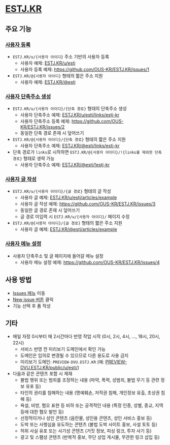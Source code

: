 # [ESTJ.KR](https://estj.kr)

## 주요 기능

### [사용자 등록](https://github.com/OUS-KR/ESTJ.KR/issues/new?template=01-user-register-by-issue.yml)

- `ESTJ.KR/u/{사용자 아이디}` 주소 기반의 사용자 등록
  - 사용자 예제: [ESTJ.KR/u/estj](https://estj.kr/u/estj)
  - 사용자 등록 예제: https://github.com/OUS-KR/ESTJ.KR/issues/1
- `ESTJ.KR/@{사용자 아이디}` 형태의 짧은 주소 지원
  - 사용자 예제: [ESTJ.KR/@estj](https://estj.kr/@estj)

### [사용자 단축주소 생성](https://github.com/OUS-KR/ESTJ.KR/issues/new?template=02-user-short-url-register-by-issue.yml)

- `ESTJ.KR/u/{사용자 아이디}/{단축 경로}` 형태의 단축주소 생성
  - 사용자 단축주소 예제: [ESTJ.KR/u/estj/links/estj-kr](https://estj.kr/u/estj/links/estj-kr)
  - 사용자 단축주소 등록 예제: https://github.com/OUS-KR/ESTJ.KR/issues/2
  - 동일한 단축 경로 존재 시 덮어쓰기
- `ESTJ.KR/@{사용자 아이디}/{단축 경로}` 형태의 짧은 주소 지원
  - 사용자 단축주소 예제: [ESTJ.KR/@estj/links/estj-kr](https://estj.kr/@estj/links/estj-kr)
- 단축 경로가 `links`로 시작하면 `ESTJ.KR/@{사용자 아이디}/!{links를 제외한 단축 경로}` 형태로 생략 가능
  - 사용자 단축주소 예제: [ESTJ.KR/@estj/!estj-kr](https://estj.kr/@estj/!estj-kr)

### [사용자 글 작성](https://github.com/OUS-KR/ESTJ.KR/issues/new?template=03-user-article-writing-by-issue.yml)

- `ESTJ.KR/u/{사용자 아이디}/{글 경로}` 형태의 글 작성
  - 사용자 글 예제: [ESTJ.KR/u/estj/articles/example](https://estj.kr/u/estj/articles/example)
  - 사용자 글 작성 예제: https://github.com/OUS-KR/ESTJ.KR/issues/3
  - 동일한 글 경로 존재 시 덮어쓰기
  - 글 경로 미입력 시 `ESTJ.KR/u/{사용자 아이디}/` 페이지 수정
- `ESTJ.KR/@{사용자 아이디}/{글 경로}` 형태의 짧은 주소 지원
  - 사용자 글 예제: [ESTJ.KR/@estj/articles/example](https://estj.kr/@estj/articles/example)
 
### [사용자 메뉴 설정](https://github.com/OUS-KR/ESTJ.KR/issues/new?template=04-user-menu-setting-by-issue.yml)

- 사용자 단축주소 및 글 페이지에 들어갈 메뉴 설정
  - 사용자 메뉴 설정 예제: https://github.com/OUS-KR/ESTJ.KR/issues/4

## 사용 방법

- [Issues 메뉴](https://github.com/OUS-KR/ESTJ.KR/issues) 이동
- [New issue 버튼](https://github.com/OUS-KR/ESTJ.KR/issues/new/choose) 클릭
- 기능 선택 후 폼 작성

## 기타

- 매일 자정 0시부터 매 2시간마다 반영 작업 시작 (0시, 2시, 4시, ..., 18시, 20시, 22시)
  - 서비스 반영 전 미리보기 도메인에서 확인 가능
  - 도메인은 임의로 변경될 수 있으므로 다른 용도로 사용 금지
  - 미리보기 도메인: `PREVIEW-DVU.ESTJ.KR` (예: [PREVIEW-DVU.ESTJ.KR/public/u/estj/](https://preview-dvu.estj.kr/public/u/estj/))
- 다음과 같은 콘텐츠 포함 시 제재
  - 불법 행위 또는 범죄를 조장하는 내용 (마약, 폭력, 성범죄, 불법 무기 등 관련 정보 유포 등)
  - 타인의 권리를 침해하는 내용 (명예훼손, 저작권 침해, 개인정보 유출, 초상권 침해 등)
  - 욕설, 비방, 혐오 표현 등 비하 또는 공격적인 내용 (특정 인종, 성별, 종교, 지역 등에 대한 혐오 발언 등)
  - 선정적이거나 성인 콘텐츠 (음란물, 성인용 콘텐츠, 성인 서비스 홍보 등)
  - 도박 또는 사행심을 유도하는 콘텐츠 (불법 도박 사이트 홍보, 사설 토토 등)
  - 허위 사실 유포 또는 사기성 콘텐츠 (거짓 정보, 피싱 링크, 투자 사기 등)
  - 광고 및 스팸성 콘텐츠 (반복적 홍보, 무단 상업 게시물, 무관한 링크 삽입 등)
